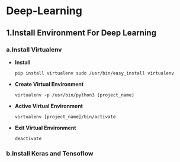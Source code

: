# Deep-Learning
<h2>1.Install Environment For Deep Learning </h1>

<h3>a.Install Virtualenv </h3>
<ul>
  <li><b>Install </b></li>
  
  `pip install virtualenv
  sudo /usr/bin/easy_install virtualenv`
  <li><b>Create Virtual Environment </b></li>
  
`virtualenv -p /usr/bin/python3 [project_name]`
  <li><b>Active Virtual Environment </b></li>
  
`virtualenv [project_name]/bin/activate`
  <li><b>Exit Virtual Environment </b></li>
  
`deactivate`
</ul>
<h3>b.Install Keras and Tensoflow</h3>
